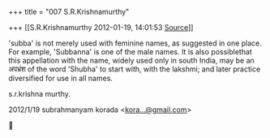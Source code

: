 +++
title = "007 S.R.Krishnamurthy"

+++
[[S.R.Krishnamurthy	2012-01-19, 14:01:53 [Source](https://groups.google.com/g/bvparishat/c/_G4iKzB6m3c)]]



'subba' is not merely used with feminine names, as suggested in one place. For example, 'Subbanna' is one of the male names. It is also possiblethat this appellation with the name, widely used only in south India, may be an अपभ्रंश of the word 'Shubha' to start with, with the lakshmi; and later practice diversified for use in all names.

s.r.krishna murthy.

  
  


2012/1/19 subrahmanyam korada \<[kora...@gmail.com]()\>



